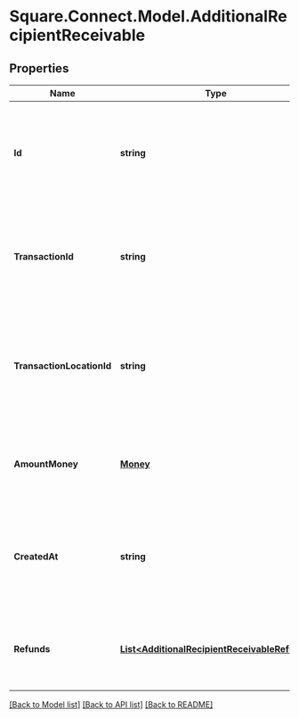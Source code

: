 # Square.Connect.Model.AdditionalRecipientReceivable
## Properties

Name | Type | Description | Notes
------------ | ------------- | ------------- | -------------
**Id** | **string** | The additional recipient receivable&#39;s unique ID, issued by Square payments servers. | 
**TransactionId** | **string** | The ID of the transaction that the additional recipient receivable was applied to. | 
**TransactionLocationId** | **string** | The ID of the location that created the receivable. This is the location ID on the associated transaction. | 
**AmountMoney** | [**Money**](Money.md) | The amount of the receivable. This will always be non-negative. | 
**CreatedAt** | **string** | The time when the additional recipient receivable was created, in RFC 3339 format. | [optional] 
**Refunds** | [**List&lt;AdditionalRecipientReceivableRefund&gt;**](AdditionalRecipientReceivableRefund.md) | Any refunds of the receivable that have been applied. | [optional] 



[[Back to Model list]](../README.md#documentation-for-models) [[Back to API list]](../README.md#documentation-for-api-endpoints) [[Back to README]](../README.md)

